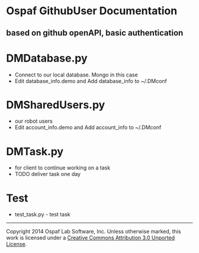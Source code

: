 # Ospaf GithubUser Documentation

## based on github openAPI, basic authentication

# DMDatabase.py
- Connect to our local database. Mongo in this case
- Edit database_info.demo and Add database_info to ~/.DMconf

# DMSharedUsers.py
- our robot users
- Edit account_info.demo and Add account_info to ~/.DMconf

# DMTask.py
- for client to continue working on a task
- TODO deliver task one day

# Test
- test_task.py - test task

- - -
Copyright 2014 Ospaf Lab Software, Inc. Unless otherwise marked, this work is licensed under a [Creative Commons Attribution 3.0 Unported License](http://creativecommons.org/licenses/by/3.0/).
